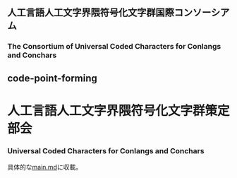 
## 人工言語人工文字界隈符号化文字群国際コンソーシアム
### The Consortium of Universal Coded Characters for Conlangs and Conchars

## code-point-forming

# 人工言語人工文字界隈符号化文字群策定部会
### Universal Coded Characters for Conlangs and Conchars
具体的な[main.md](./main.md)に収載。
